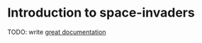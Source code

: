 # Introduction to space-invaders

TODO: write [great documentation](http://jacobian.org/writing/great-documentation/what-to-write/)
